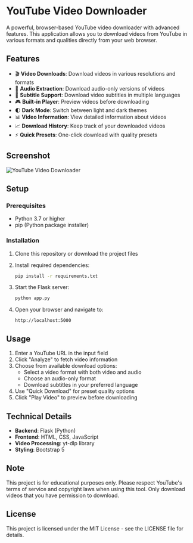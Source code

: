 # YouTube Video Downloader

A powerful, browser-based YouTube video downloader with advanced features. This application allows you to download videos from YouTube in various formats and qualities directly from your web browser.

## Features

- 🎬 **Video Downloads**: Download videos in various resolutions and formats
- 🎵 **Audio Extraction**: Download audio-only versions of videos
- 📖 **Subtitle Support**: Download video subtitles in multiple languages
- 🎮 **Built-in Player**: Preview videos before downloading
- 🌓 **Dark Mode**: Switch between light and dark themes
- 📊 **Video Information**: View detailed information about videos
- 📈 **Download History**: Keep track of your downloaded videos
- ⚡ **Quick Presets**: One-click download with quality presets

## Screenshot

![YouTube Video Downloader](https://placehold.co/600x400?text=YouTube+Video+Downloader&font=roboto)

## Setup

### Prerequisites

- Python 3.7 or higher
- pip (Python package installer)

### Installation

1. Clone this repository or download the project files

2. Install required dependencies:
   ```bash
   pip install -r requirements.txt
   ```

3. Start the Flask server:
   ```bash
   python app.py
   ```

4. Open your browser and navigate to:
   ```
   http://localhost:5000
   ```

## Usage

1. Enter a YouTube URL in the input field
2. Click "Analyze" to fetch video information
3. Choose from available download options:
   - Select a video format with both video and audio
   - Choose an audio-only format
   - Download subtitles in your preferred language
4. Use "Quick Download" for preset quality options
5. Click "Play Video" to preview before downloading

## Technical Details

- **Backend**: Flask (Python)
- **Frontend**: HTML, CSS, JavaScript
- **Video Processing**: yt-dlp library
- **Styling**: Bootstrap 5

## Note

This project is for educational purposes only. Please respect YouTube's terms of service and copyright laws when using this tool. Only download videos that you have permission to download.

## License

This project is licensed under the MIT License - see the LICENSE file for details.
